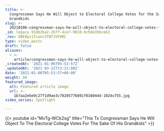 ```yaml
---
title: >-
  Congressman Says He Will Object to Electoral College Votes for the Sake of His
  Grandkids
slug: >-
  20210106-congressman-says-he-will-object-to-electoral-college-votes-for-the-sake-of-his-grandkids
_id: legacy-55d63ba2-2b7f-4ce7-9810-8c9de35bceb3
_rev: O8E8pz1fLwnc3fN7JVF8RC
type: video_posts
draft: false
aliases:
  - >-
    article/congressman-says-he-will-object-to-electoral-college-votes-for-the-sake-of-his-grandkids/
_createdAt: '2021-01-06T05:53:57Z'
_updatedAt: '2021-03-22T13:12:00Z'
date: '2021-01-06T05:53:57+00:00'
weight: 50
featured_image:
  alt: Featured article image
  url: >-
    1b7aa2e6e9c27f1d9ae3c70205776891f016044d-1024x755.jpg
video_series: Spotlight

---
```

{{< youtube id="MvTg-WCk2sg" title="This Tx Congressman Says He Will Object To The Electoral College Votes For The Sake Of His Grandkids" >}}